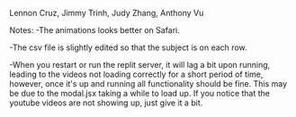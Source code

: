 Lennon Cruz, Jimmy Trinh, Judy Zhang, Anthony Vu

Notes:
-The animations looks better on Safari.

-The csv file is slightly edited so that the subject is on each row.

-When you restart or run the replit server, it will lag a bit upon running, leading to the videos not loading correctly for a short period of time, however, once it's up and running all functionality should be fine. This may be due to the modal.jsx taking a while to load up. If you notice that the youtube videos are not showing up, just give it a bit. 